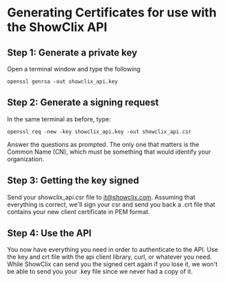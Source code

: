 Generating Certificates for use with the ShowClix API
=====================================================

Step 1: Generate a private key
------------------------------

Open a terminal window and type the following

    openssl genrsa -out showclix_api.key

Step 2: Generate a signing request
----------------------------------

In the same terminal as before, type:

    openssl req -new -key showclix_api.key -out showclix_api.csr

Answer the questions as prompted. The only one that matters is the Common Name (CN),
which must be something that would identify your organization.

Step 3: Getting the key signed
------------------------------

Send your showclix\_api.csr file to it@showclix.com. Assuming that everything is correct,
we'll sign your csr and send you back a .crt file that contains your new client certificate
in PEM format.

Step 4: Use the API
-------------------

You now have everything you need in order to authenticate to the API. Use the key and crt file
with the api client library, curl, or whatever you need. While ShowClix can send you the signed
cert again if you lose it, we won't be able to send you your .key file since we never had a copy
of it.